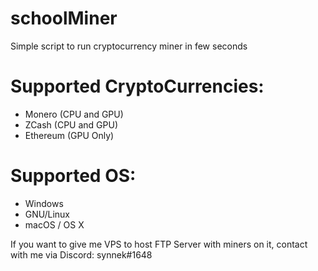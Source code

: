 # schoolMiner
Simple script to run cryptocurrency miner in few seconds

# Supported CryptoCurrencies:
* Monero (CPU and GPU)
* ZCash (CPU and GPU)
* Ethereum (GPU Only)

# Supported OS:
* Windows
* GNU/Linux
* macOS / OS X

If you want to give me VPS to host FTP Server with miners on it, contact with me via Discord: synnek#1648